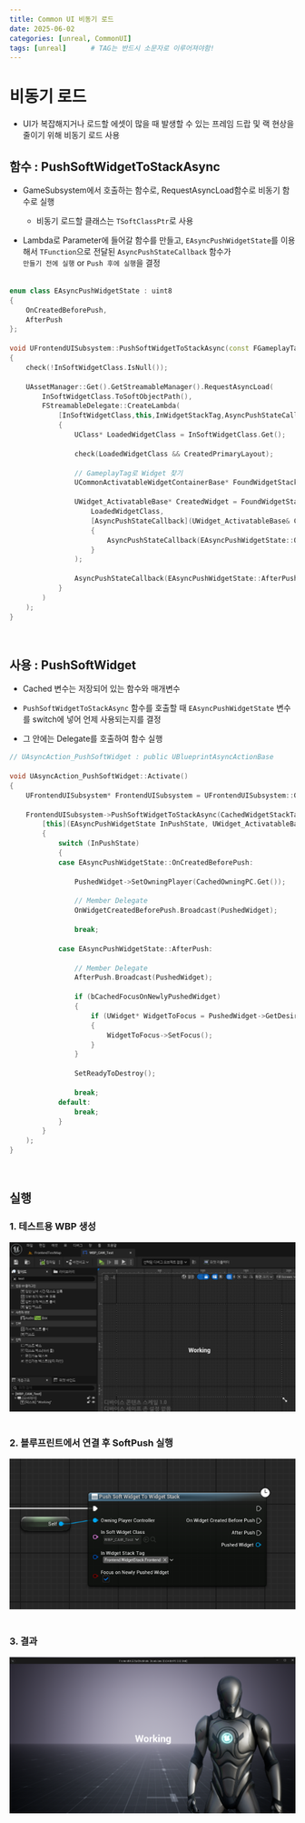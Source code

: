```yaml
---
title: Common UI 비동기 로드
date: 2025-06-02
categories: [unreal, CommonUI]
tags: [unreal]		# TAG는 반드시 소문자로 이루어져야함!
---
```


# 비동기 로드

* UI가 복잡해지거나 로드할 에셋이 많을 때 발생할 수 있는 프레임 드랍 및 랙 현상을 줄이기 위해 비동기 로드 사용

## 함수 : PushSoftWidgetToStackAsync

* GameSubsystem에서 호출하는 함수로, RequestAsyncLoad함수로 비동기 함수로 실행

  * 비동기 로드할 클래스는 `TSoftClassPtr`로 사용

* Lambda로 Parameter에 들어갈 함수를 만들고, `EAsyncPushWidgetState`를 이용해서 `TFunction`으로 전달된 `AsyncPushStateCallback` 함수가 <br>`만들기 전에 실행` or `Push 후에 실행`을 결정


```c++

enum class EAsyncPushWidgetState : uint8
{
	OnCreatedBeforePush,
	AfterPush
};

void UFrontendUISubsystem::PushSoftWidgetToStackAsync(const FGameplayTag& InWidgetStackTag, TSoftClassPtr<UWidget_ActivatableBase> InSoftWidgetClass,TFunction<void(EAsyncPushWidgetState,UWidget_ActivatableBase*)> AsyncPushStateCallback)
{
	check(!InSoftWidgetClass.IsNull());

	UAssetManager::Get().GetStreamableManager().RequestAsyncLoad(
		InSoftWidgetClass.ToSoftObjectPath(),
		FStreamableDelegate::CreateLambda(
			[InSoftWidgetClass,this,InWidgetStackTag,AsyncPushStateCallback]()
			{
				UClass* LoadedWidgetClass = InSoftWidgetClass.Get();
				
				check(LoadedWidgetClass && CreatedPrimaryLayout);

                // GameplayTag로 Widget 찾기
				UCommonActivatableWidgetContainerBase* FoundWidgetStack = CreatedPrimaryLayout->FindWidgetStackByTag(InWidgetStackTag);

				UWidget_ActivatableBase* CreatedWidget = FoundWidgetStack->AddWidget<UWidget_ActivatableBase>(
					LoadedWidgetClass,
					[AsyncPushStateCallback](UWidget_ActivatableBase& CreatedWidgetInstance)
					{
						AsyncPushStateCallback(EAsyncPushWidgetState::OnCreatedBeforePush,&CreatedWidgetInstance);
					}
				);

				AsyncPushStateCallback(EAsyncPushWidgetState::AfterPush,CreatedWidget);
			}
		)
	);
}
```

<br>

## 사용 : PushSoftWidget

* Cached 변수는 저장되어 있는 함수와 매개변수

* `PushSoftWidgetToStackAsync` 함수를 호출할 때 `EAsyncPushWidgetState` 변수를 switch에 넣어 언제 사용되는지를 결정

* 그 안에는 Delegate를 호출하여 함수 실행

```c++
// UAsyncAction_PushSoftWidget : public UBlueprintAsyncActionBase

void UAsyncAction_PushSoftWidget::Activate()
{
	UFrontendUISubsystem* FrontendUISubsystem = UFrontendUISubsystem::Get(CachedOwningWorld.Get());

	FrontendUISubsystem->PushSoftWidgetToStackAsync(CachedWidgetStackTag,CachedSoftWidgetClass,
		[this](EAsyncPushWidgetState InPushState, UWidget_ActivatableBase* PushedWidget)
		{
			switch (InPushState)
			{
			case EAsyncPushWidgetState::OnCreatedBeforePush:
				
				PushedWidget->SetOwningPlayer(CachedOwningPC.Get());

                // Member Delegate
				OnWidgetCreatedBeforePush.Broadcast(PushedWidget);

				break;

			case EAsyncPushWidgetState::AfterPush:

                // Member Delegate
				AfterPush.Broadcast(PushedWidget);

				if (bCachedFocusOnNewlyPushedWidget)
				{
					if (UWidget* WidgetToFocus = PushedWidget->GetDesiredFocusTarget())
					{
						WidgetToFocus->SetFocus();
					}
				}

				SetReadyToDestroy();

				break;
			default:
				break;
			}
		}
	);
}
```

<br>

## 실행

### 1. 테스트용 WBP 생성

<center><img src="./../../../assets/img/Unreal/FrontendUI/PushSoftWidgetToWidgetStack/Working.png"></center>

<br>

### 2. 블루프린트에서 연결 후 SoftPush 실행

<center><img src="./../../../assets/img/Unreal/FrontendUI/PushSoftWidgetToWidgetStack/ImplementPushSoftWidget.png"></center>

<br>

### 3. 결과

<center><img src="./../../../assets/img/Unreal/FrontendUI/PushSoftWidgetToWidgetStack/WorkingResult.png"></center>
